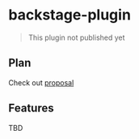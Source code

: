 # backstage-plugin
> This plugin not published yet
## Plan
Check out [proposal](https://docs.google.com/document/d/1_ePJ36DwFrhFPhcxhxXX__yiNzW1KDL83L2lfF8oIcA/edit?usp=sharing)

## Features
TBD